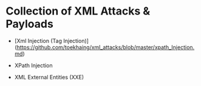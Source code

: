 
# Collection of XML Attacks &amp; Payloads

* [Xml Injection (Tag Injection)] (https://github.com/toekhaing/xml_attacks/blob/master/xpath_Injection.md)

* XPath Injection

* XML External Entities (XXE)
